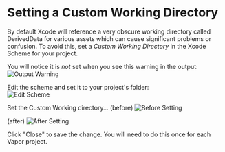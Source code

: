 # Setting a Custom Working Directory
By default Xcode will reference a very obscure working directory called DerivedData for various assets which can cause significant problems or confusion. To avoid this, set a *Custom Working Directory* in the Xcode Scheme for your project. 

You will notice it is *not* set when you see this warning in the output: 
![Output Warning](../images/set-working-dir-01.png)

Edit the scheme and set it to your project's folder:  
![Edit Scheme](../images/set-working-dir-02.png)

Set the Custom Working directory...
(before)
![Before Setting](../images/set-working-dir-03.png)

<!-- ![Selecting Folder](../images/set-working-dir-04.png) -->
(after)
![After Setting](../images/set-working-dir-05.png)

Click "Close" to save the change. 
You will need to do this once for each Vapor project. 




